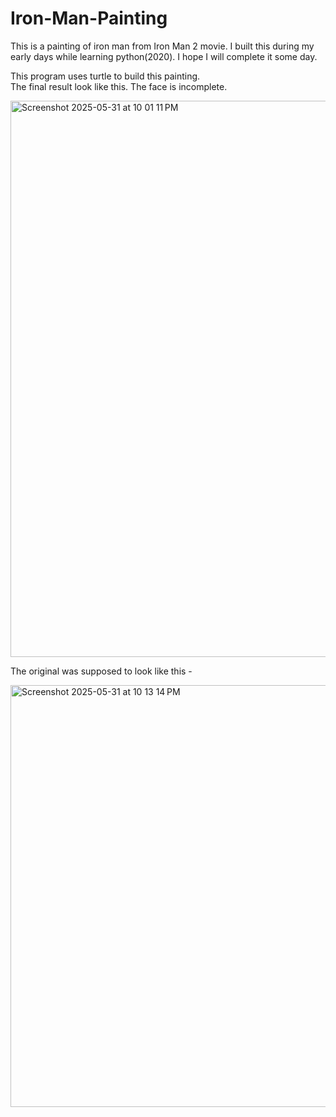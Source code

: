 # Iron-Man-Painting
This is a painting of iron man from Iron Man 2 movie. I built this during my early days while learning python(2020). I hope I will complete it some day.
<p>This program uses turtle to build this painting.
<br>The final result look like this. The face is incomplete.</p>
<p><img width="890" alt="Screenshot 2025-05-31 at 10 01 11 PM" src="https://github.com/user-attachments/assets/7a3b373e-7d13-456f-ad2a-69b2717f4e72" /></p>
<p>The original was supposed to look like this - </p>
<p><img width="675" alt="Screenshot 2025-05-31 at 10 13 14 PM" src="https://github.com/user-attachments/assets/6c5cb9b0-4c0c-438c-95f6-e52b88e397d9" /></p>
